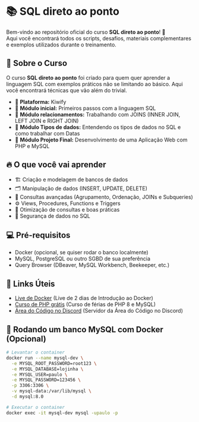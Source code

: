# 📚 SQL direto ao ponto

Bem-vindo ao repositório oficial do curso **SQL direto ao ponto**! 🎯  
Aqui você encontrará todos os scripts, desafios, materiais complementares e exemplos utilizados durante o treinamento.

## 🚀 Sobre o Curso

O curso **SQL direto ao ponto** foi criado para quem quer aprender a linguagem SQL com exemplos práticos não se limitando ao básico. Aqui você encontrará técnicas que vão além do trivial.

- 📍 **Plataforma:** Kiwify  
- 🎥 **Módulo inicial:** Primeiros passos com a linguagem SQL
- 🎥 **Módulo relacionamentos:** Trabalhando com JOINS (INNER JOIN, LEFT JOIN e RIGHT JOIN)
- 🎥 **Módulo Tipos de dados:** Entendendo os tipos de dados no SQL e como trabalhar com Datas
- 🎥 **Módulo Projeto Final:** Desenvolvimento de uma Aplicação Web com PHP e MySQL

## 🔥 O que você vai aprender

- 🏗️ Criação e modelagem de bancos de dados
- 🗂️ Manipulação de dados (INSERT, UPDATE, DELETE)
- 🔎 Consultas avançadas (Agrupamento, Ordenação, JOINs e Subqueries)
- ⚙️ Views, Procedures, Functions e Triggers
- 🚀 Otimização de consultas e boas práticas
- 🔐 Segurança de dados no SQL

## 💻 Pré-requisitos

- Docker (opcional, se quiser rodar o banco localmente)
- MySQL, PostgreSQL ou outro SGBD de sua preferência
- Query Browser (DBeaver, MySQL Workbench, Beekeeper, etc.)

## 🔗 Links Úteis
- [Live de Docker](https://www.youtube.com/watch?v=5Mce1aVEeE4&list=PL5X822QTM1JZl1TpIBW_QBw5HC19xksS9&index=2&ab_channel=%C3%81readoC%C3%B3digo) (Live de 2 dias de Introdução ao Docker)
- [Curso de PHP grátis](https://www.youtube.com/watch?v=Sr5Qk_qJ6wY&list=PL5X822QTM1JY8_D3G1diTxLZbKoJ-H-K1&ab_channel=%C3%81readoC%C3%B3digo) (Curso de férias de PHP 8 e MySQL)
- [Área do Código no Discord](https://discord.gg/SnJ94Rq2Gv) (Servidor da Área do Código no Discord)

## 🐳 Rodando um banco MySQL com Docker (Opcional)

```bash
# Levantar o container
docker run --name mysql-dev \
  -e MYSQL_ROOT_PASSWORD=root123 \
  -e MYSQL_DATABASE=lojinha \
  -e MYSQL_USER=paulo \
  -e MYSQL_PASSWORD=123456 \
  -p 3306:3306 \
  -v mysql-data:/var/lib/mysql \
  -d mysql:8.0

# Executar o container
docker exec -it mysql-dev mysql -upaulo -p
